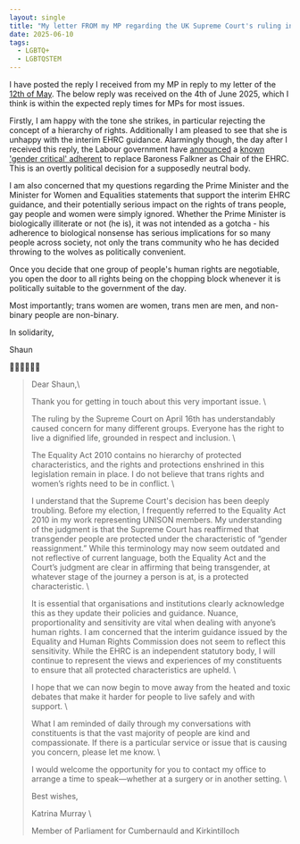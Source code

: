 ```yaml
---
layout: single
title: "My letter FROM my MP regarding the UK Supreme Court's ruling in FWS v Scottish Ministers"
date: 2025-06-10
tags:
  - LGBTQ+
  - LGBTQSTEM
---
```


I have posted the reply I received from my MP in reply to my letter of the [12th of May](https://shaunkeegan.github.io/letter-to-mp/). The below reply was received on the 4th of June 2025, which I think is within the expected reply times for MPs for most issues.

Firstly, I am happy with the tone she strikes, in particular rejecting the concept of a hierarchy of rights. Additionally I am pleased to see that she is unhappy with the interim EHRC guidance. Alarmingly though, the day after I received this reply, the Labour government have [announced](https://www.gov.uk/government/news/government-announces-preferred-candidate-for-chair-of-equality-and-human-rights-commission) a [known 'gender critical' adherent](https://www.prideinlabour.org.uk/post/labour-s-endorsement-of-ehrc-chair-raises-serious-concerns) to replace Baroness Falkner as Chair of the EHRC. This is an overtly political decision for a supposedly neutral body.

I am also concerned that my questions regarding the Prime Minister and the Minister for Women and Equalities statements that support the interim EHRC guidance, and their potentially serious impact on the rights of trans people, gay people and women were simply ignored. Whether the Prime Minister is biologically illiterate or not (he is), it was not intended as a gotcha - his adherence to biological nonsense has serious implications for so many people across society, not only the trans community who he has decided throwing to the wolves as politically convenient.

Once you decide that one group of people's human rights are negotiable, you open the door to all rights being on the chopping block whenever it is politically suitable to the government of the day.

Most importantly; trans women are women, trans men are men, and non-binary people are non-binary.

In solidarity,

Shaun

🏳️‍🌈🤝🏻🏳️‍⚧️

> Dear Shaun,\
>
> Thank you for getting in touch about this very important issue. \
>
> The ruling by the Supreme Court on April 16th has understandably caused concern for many different groups. Everyone has the right to live a dignified life, grounded in respect and inclusion. \
>
> The Equality Act 2010 contains no hierarchy of protected characteristics, and the rights and protections enshrined in this legislation remain in place. I do not believe that trans rights and women’s rights need to be in conflict. \
>
> I understand that the Supreme Court's decision has been deeply troubling. Before my election, I frequently referred to the Equality Act 2010 in my work representing UNISON members. My understanding of the judgment is that the Supreme Court has reaffirmed that transgender people are protected under the characteristic of “gender reassignment.” While this terminology may now seem outdated and not reflective of current language, both the Equality Act and the Court’s judgment are clear in affirming that being transgender, at whatever stage of the journey a person is at, is a protected characteristic. \
>
> It is essential that organisations and institutions clearly acknowledge this as they update their policies and guidance. Nuance, proportionality and sensitivity are vital when dealing with anyone’s human rights. I am concerned that the interim guidance issued by the Equality and Human Rights Commission does not seem to reflect this sensitivity. While the EHRC is an independent statutory body, I will continue to represent the views and experiences of my constituents to ensure that all protected characteristics are upheld. \
>
> I hope that we can now begin to move away from the heated and toxic debates that make it harder for people to live safely and with support. \
>
> What I am reminded of daily through my conversations with constituents is that the vast majority of people are kind and compassionate. If there is a particular service or issue that is causing you concern, please let me know. \
>
> I would welcome the opportunity for you to contact my office to arrange a time to speak—whether at a surgery or in another setting. \
>
> Best wishes,
>
> Katrina Murray \
>
> Member of Parliament for Cumbernauld and Kirkintilloch 
